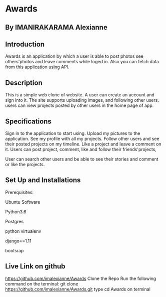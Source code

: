 # Awards
## By IMANIRAKARAMA Alexianne
## Introduction
Awards is an application by which a user is able to post photos see others'photos and leave comments while loged in. Also you can fetch data from this application using API.

## Description
This is a simple web clone of website. A user can create an account and sign into it. The site supports uploading images, and following other users. users can view projects posted by other users in the home page of app.

## Specifications
Sign in to the application to start using.
Upload my pictures to the application.
See my profile with all my projects.
Follow other users and see their posted projects on my timeline.
Like a project and leave a comment on it.
Users can post project, comment, like and follow their friends'projects,

User can search other users and be able to see their stories and comment or like the projects.

## Set Up and Installations
Prerequisites:

Ubuntu Software

Python3.6

Postgres

python virtualenv

django==1.11

bootsrap

## Live Link on github
https://github.com/imalexianne/Awards
Clone the Repo
Run the following command on the terminal: git clone https://github.com/imalexianne/Awards.git
type cd Awards on terminal

